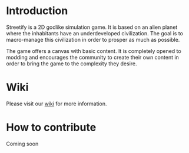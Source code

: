 # Introduction

Streetify is a 2D godlike simulation game. It is based on an alien planet where the inhabitants have an underdeveloped civilization. The goal is to macro-manage this civilization in order to prosper as much as possible.

The game offers a canvas with basic content. It is completely opened to modding and encourages the community to create their own content in order to bring the game to the complexity they desire.

# Wiki

Please visit our [wiki](https://github.com/Cyclohexanol/streetify/wiki) for more information.

# How to contribute

Coming soon
